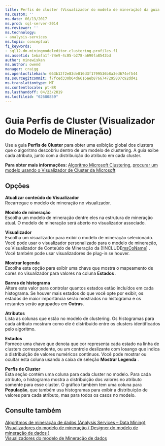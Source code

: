 ```yaml
---
title: Perfis de cluster (Visualizador do modelo de mineração) da guia | Microsoft Docs
ms.custom: ''
ms.date: 06/13/2017
ms.prod: sql-server-2014
ms.reviewer: ''
ms.technology:
- analysis-services
ms.topic: conceptual
f1_keywords:
- sql12.dm.miningmodeleditor.clustering.profiles.f1
ms.assetid: 1ebafa1f-74e9-4c05-b278-a690fa8543bd
author: minewiskan
ms.author: owend
manager: craigg
ms.openlocfilehash: 663b12f2e83de016d3f1799536b8a3ed674ef544
ms.sourcegitcommit: f7fced330b64d6616aeb8766747295807c92dd41
ms.translationtype: MT
ms.contentlocale: pt-BR
ms.lasthandoff: 04/23/2019
ms.locfileid: "62680859"
---
```

# <a name="cluster-profiles-tab-mining-model-viewer"></a>Guia Perfis de Cluster (Visualizador do Modelo de Mineração)
  Use a guia **Perfis de Cluster** para obter uma exibição global dos clusters que o algoritmo descobriu dentro de um modelo de clustering. A guia exibe cada atributo, junto com a distribuição do atributo em cada cluster.  
  
 **Para obter mais informações:** [Algoritmo Microsoft Clustering](data-mining/microsoft-clustering-algorithm.md), [procurar um modelo usando o Visualizador de Cluster da Microsoft](data-mining/browse-a-model-using-the-microsoft-cluster-viewer.md)  
  
## <a name="options"></a>Opções  
 **Atualizar conteúdo do Visualizador**  
 Recarregue o modelo de mineração no visualizador.  
  
 **Modelo de mineração**  
 Escolha um modelo de mineração dentre eles na estrutura de mineração atual. O modelo de mineração será aberto no visualizador associado.  
  
 **Visualizador**  
 Escolha um visualizador para exibir o modelo de mineração selecionado. Você pode usar o visualizador personalizado para o modelo de mineração, ou Visualizador de Conteúdo de Mineração da [!INCLUDE[msCoName](../includes/msconame-md.md)] . Você também pode usar visualizadores de plug-in se houver.  
  
 **Mostrar legenda**  
 Escolha esta opção para exibir uma chave que mostra o mapeamento de cores no visualizador para valores na coluna **Estados** .  
  
 **Barras de histograma**  
 Altere este valor para controlar quantos estados estão incluídos em cada histograma. Se houver mais estados do que você opte por exibir, os estados de maior importância serão mostrados no histograma e os restantes serão agrupados em **Outras**.  
  
 **Atributos**  
 Lista as colunas que estão no modelo de clustering. Os histogramas para cada atributo mostram como ele é distribuído entre os clusters identificados pelo algoritmo.  
  
 **Estados**  
 Fornece uma chave que denota que cor representa cada estado na linha de clusters correspondente, ou um controle deslizante com losango que indica a distribuição de valores numéricos contínuos. Você pode mostrar ou ocultar esta coluna usando a caixa de seleção **Mostrar Legenda** .  
  
 **Perfis de Cluster**  
 Esta seção contém uma coluna para cada cluster no modelo. Para cada atributo, o histograma mostra a distribuição dos valores no atributo somente para esse cluster. O gráfico também tem uma coluna para **População**, que também usa histogramas para exibir a distribuição de valores para cada atributo, mas para todos os casos no modelo.  
  
## <a name="see-also"></a>Consulte também  
 [Algoritmos de mineração de dados &#40;Analysis Services – Data Mining&#41;](data-mining/data-mining-algorithms-analysis-services-data-mining.md)   
 [Visualizadores do modelo de mineração &#40; Designer do modelo de mineração de dados &#41;](mining-model-viewers-data-mining-model-designer.md)   
 [Visualizadores do modelo de Mineração de dados](data-mining/data-mining-model-viewers.md)  
  
  

